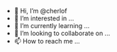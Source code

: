 - 👋 Hi, I’m @cherlof
- 👀 I’m interested in ...
- 🌱 I’m currently learning ...
- 💞️ I’m looking to collaborate on ...
- 📫 How to reach me ...

<!---
cherlof/cherlof is a ✨ special ✨ repository because its `README.md` (this file) appears on your GitHub profile.
You can click the Preview link to take a look at your changes.
--->
